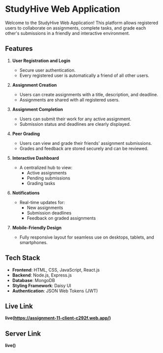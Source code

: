 

# StudyHive Web Application

Welcome to the StudyHive Web Application! This platform allows registered users to collaborate on assignments, complete tasks, and grade each other's submissions in a friendly and interactive environment.

## Features

1. **User Registration and Login**
   - Secure user authentication.
   - Every registered user is automatically a friend of all other users.

2. **Assignment Creation**
   - Users can create assignments with a title, description, and deadline.
   - Assignments are shared with all registered users.

3. **Assignment Completion**
   - Users can submit their work for any active assignment.
   - Submission status and deadlines are clearly displayed.

4. **Peer Grading**
   - Users can view and grade their friends' assignment submissions.
   - Grades and feedback are stored securely and can be reviewed.

5. **Interactive Dashboard**
   - A centralized hub to view:
     - Active assignments
     - Pending submissions
     - Grading tasks

6. **Notifications**
   - Real-time updates for:
     - New assignments
     - Submission deadlines
     - Feedback on graded assignments

7. **Mobile-Friendly Design**
   - Fully responsive layout for seamless use on desktops, tablets, and smartphones.

## Tech Stack

- **Frontend**: HTML, CSS, JavaScript, React.js
- **Backend**: Node.js, Express.js
- **Database**: MongoDB
- **Styling Framework**: Daisy UI
- **Authentication**: JSON Web Tokens (JWT)







## Live Link ##

**live(https://assignment-11-client-c292f.web.app/)**

## Server Link ##
**live()**